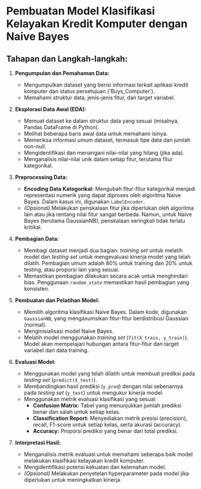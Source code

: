 # Pembuatan Model Klasifikasi Kelayakan Kredit Komputer dengan Naive Bayes

## Tahapan dan Langkah-langkah:

1.  **Pengumpulan dan Pemahaman Data:**
    * Mengumpulkan dataset yang berisi informasi terkait aplikasi kredit komputer dan status persetujuan ('Buys\_Computer').
    * Memahami struktur data, jenis-jenis fitur, dan target variabel.

2.  **Eksplorasi Data Awal (EDA):**
    * Memuat dataset ke dalam struktur data yang sesuai (misalnya, Pandas DataFrame di Python).
    * Melihat beberapa baris awal data untuk memahami isinya.
    * Memeriksa informasi umum dataset, termasuk tipe data dan jumlah non-null.
    * Mengidentifikasi dan menangani nilai-nilai yang hilang (jika ada).
    * Menganalisis nilai-nilai unik dalam setiap fitur, terutama fitur kategorikal.

3.  **Preprocessing Data:**
    * **Encoding Data Kategorikal:** Mengubah fitur-fitur kategorikal menjadi representasi numerik yang dapat diproses oleh algoritma Naive Bayes. Dalam kasus ini, digunakan `LabelEncoder`.
    * *(Opsional)* Melakukan penskalaan fitur jika diperlukan oleh algoritma lain atau jika rentang nilai fitur sangat berbeda. Namun, untuk Naive Bayes (terutama GaussianNB), penskalaan seringkali tidak terlalu kritikal.

4.  **Pembagian Data:**
    * Membagi dataset menjadi dua bagian: *training set* untuk melatih model dan *testing set* untuk mengevaluasi kinerja model yang telah dilatih. Pembagian umum adalah 80% untuk training dan 20% untuk testing, atau proporsi lain yang sesuai.
    * Memastikan pembagian dilakukan secara acak untuk menghindari bias. Penggunaan `random_state` memastikan hasil pembagian yang konsisten.

5.  **Pembuatan dan Pelatihan Model:**
    * Memilih algoritma klasifikasi Naive Bayes. Dalam kode, digunakan `GaussianNB`, yang mengasumsikan fitur-fitur berdistribusi Gaussian (normal).
    * Menginisialisasi model Naive Bayes.
    * Melatih model menggunakan *training set* (`fit(X_train, y_train)`). Model akan mempelajari hubungan antara fitur-fitur dan target variabel dari data training.

6.  **Evaluasi Model:**
    * Menggunakan model yang telah dilatih untuk membuat prediksi pada *testing set* (`predict(X_test)`).
    * Membandingkan hasil prediksi (`y_pred`) dengan nilai sebenarnya pada *testing set* (`y_test`) untuk mengukur kinerja model.
    * Menggunakan metrik evaluasi klasifikasi yang sesuai:
        * **Confusion Matrix:** Tabel yang menunjukkan jumlah prediksi benar dan salah untuk setiap kelas.
        * **Classification Report:** Menyediakan metrik presisi (precision), recall, F1-score untuk setiap kelas, serta akurasi (accuracy).
        * **Accuracy:** Proporsi prediksi yang benar dari total prediksi.

7.  **Interpretasi Hasil:**
    * Menganalisis metrik evaluasi untuk memahami seberapa baik model melakukan klasifikasi kelayakan kredit komputer.
    * Mengidentifikasi potensi kekuatan dan kelemahan model.
    * *(Opsional)* Melakukan penyetelan hyperparameter pada model jika diperlukan untuk meningkatkan kinerja.
